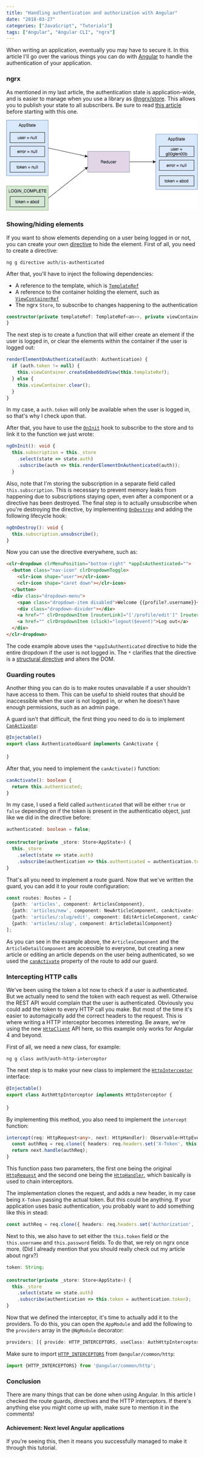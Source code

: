 ```yaml
---
title: "Handling authentication and authorization with Angular"
date: "2018-03-27"
categories: ["JavaScript", "Tutorials"]
tags: ["Angular", "Angular CLI", "ngrx"]
---
```


When writing an application, eventually you may have to secure it. In this article I'll go over the various things you can do with [Angular](https://angular.io/) to handle the authentication of your application.

### ngrx

As mentioned in my last article, the authentication state is application-wide, and is easier to manage when you use a library as [@ngrx/store](https://github.com/ngrx/platform). This allows you to publish your state to all subscribers. Be sure to read [this article](/ngrx-store/) before starting with this one.

![An example of ngrx used to keep the authentication state](images/ngrx-reducer.png)

### Showing/hiding elements

If you want to show elements depending on a user being logged in or not, you can create your own [directive](https://angular.io/api/core/Directive) to hide the element. First of all, you need to create a directive:

```
ng g directive auth/is-authenticated
```

After that, you'll have to inject the following dependencies:

- A reference to the template, which is [`TemplateRef`](https://angular.io/api/core/TemplateRef)
- A reference to the container holding the element, such as [`ViewContainerRef`](https://angular.io/api/core/ViewContainerRef)
- The ngrx `Store`, to subscribe to changes happening to the authentication

```typescript
constructor(private templateRef: TemplateRef<an>>, private viewContainer: ViewContainerRef, private _store: Store<AppState>) {
}
```

The next step is to create a function that will either create an element if the user is logged in, or clear the elements within the container if the user is logged out:

```typescript
renderElementOnAuthenticated(auth: Authentication) {
  if (auth.token != null) {
    this.viewContainer.createEmbeddedView(this.templateRef);
  } else {
    this.viewContainer.clear();
  }
}
```

In my case, a `auth.token` will only be available when the user is logged in, so that's why I check upon that.

After that, you have to use the [`OnInit`](https://angular.io/api/core/OnInit) hook to subscribe to the store and to link it to the function we just wrote:

```typescript
ngOnInit(): void {
  this.subscription = this._store
    .select(state => state.auth)
    .subscribe(auth => this.renderElementOnAuthenticated(auth));
  }
```

Also, note that I'm storing the subscription in a separate field called `this.subscription`. This is necessary to prevent memory leaks from happening due to subscriptions staying open, even after a component or a directive has been destroyed. The final step is to actually unsubscribe when you're destroying the directive, by implementing [`OnDestroy`](https://angular.io/api/core/OnDestroy) and adding the following lifecycle hook:

```typescript
ngOnDestroy(): void {
  this.subscription.unsubscribe();
}
```

Now you can use the directive everywhere, such as:

```html
<clr-dropdown clrMenuPosition="bottom-right" *appIsAuthenticated="">
  <button class="nav-icon" clrDropdownToggle>
    <clr-icon shape="user"></clr-icon>
    <clr-icon shape="caret down"></clr-icon>
  </button>
  <div class="dropdown-menu">
    <span class="dropdown-item disabled">Welcome {{profile?.username}}</span>
    <div class="dropdown-divider"></div>
    <a href="" clrDropdownItem [routerLink]="['/profile/edit']" [routerLinkActive]="['active']">Edit profile</a>
    <a href="" clrDropdownItem (click)="logout($event)">Log out</a>
  </div>
</clr-dropdown>
```

The code example above uses the `*appIsAuthenticated` directive to hide the entire dropdown if the user is not logged in. The `*` clarifies that the directive is a [structural directive](https://angular.io/guide/structural-directives) and alters the DOM.

### Guarding routes

Another thing you can do is to make routes unavailable if a user shouldn't have access to them. This can be useful to shield routes that should be inaccessible when the user is not logged in, or when he doesn't have enough permissions, such as an admin page.

A guard isn't that difficult, the first thing you need to do is to implement [`CanActivate`](https://angular.io/api/router/CanActivate):

```typescript
@Injectable()
export class AuthenticatedGuard implements CanActivate {

}
```

After that, you need to implement the `canActivate()` function:

```typescript
canActivate(): boolean {
  return this.authenticated;
}
```

In my case, I used a field called `authenticated` that will be either `true` or `false` depending on if the token is present in the authenticatio object, just like we did in the directive before:

```typescript
authenticated: boolean = false;

constructor(private _store: Store<AppState>) {
  this._store
    .select(state => state.auth)
    .subscribe(authentication => this.authenticated = authentication.token != null);
}
```

That's all you need to implement a route guard. Now that we've written the guard, you can add it to your route configuration:

```typescript
const routes: Routes = [
  {path: 'articles', component: ArticlesComponent},
  {path: 'articles/new', component: NewArticleComponent, canActivate: [AuthenticatedGuard]},
  {path: 'articles/:slug/edit', component: EditArticleComponent, canActivate: [AuthenticatedGuard]},
  {path: 'articles/:slug', component: ArticleDetailComponent}
];
```

As you can see in the example above, the `ArticlesComponent` and the `ArticleDetailComponent` are accessible to everyone, but creating a new article or editing an article depends on the user being authenticated, so we used the [`canActivate`](https://angular.io/api/router/Route#canActivate) property of the route to add our guard.

### Intercepting HTTP calls

We've been using the token a lot now to check if a user is authenticated. But we actually need to send the token with each request as well. Otherwise the REST API would complain that the user is authenticated. Obviously you could add the token to every HTTP call you make. But most of the time it's easier to automagically add the correct headers to the request. This is where writing a HTTP interceptor becomes interesting. Be aware, we're using the new [`HttpClient`](https://angular.io/api/common/http/HttpClient) API here, so this example only works for Angular 4 and beyond.

First of all, we need a new class, for example:

```
ng g class auth/auth-http-interceptor
```

The next step is to make your new class to implement the [`HttpInterceptor`](https://angular.io/api/common/http/HttpInterceptor) interface:

```typescript
@Injectable()
export class AuthHttpInterceptor implements HttpInterceptor {

}
```

By implementing this method, you also need to implement the `intercept` function:

```typescript
intercept(req: HttpRequest<any>, next: HttpHandler): Observable<HttpEvent<any>> {
  const authReq = req.clone({ headers: req.headers.set('X-Token', this.token) });
  return next.handle(authReq);
}
```

This function pass two parameters, the first one being the original [`HttpRequest`](https://angular.io/api/common/http/HttpRequest) and the second one being the [`HttpHandler`](https://angular.io/api/common/http/HttpHandler), which basically is used to chain interceptors.

The implementation clones the request, and adds a new header, in my case being `X-Token` passing the actual token. But this could be anything. If your application uses basic authentication, you probably want to add something like this in stead:

```typescript
const authReq = req.clone({ headers: req.headers.set('Authorization', `Basic ${btoa('${this.username}:${this.password}')}`) });
```

Next to this, we also have to set either the `this.token` field or the `this.username` and `this.password` fields. To do that, we rely on ngrx once more. (Did I already mention that you should really check out my article about ngrx?)

```typescript
token: String;

constructor(private _store: Store<AppState>) {
  this._store
    .select(state => state.auth)
    .subscribe(authentication => this.token = authentication.token);
}
```

Now that we defined the interceptor, it's time to actually add it to the providers. To do this, you can open the `AppModule` and add the following to the `providers` array in the `@NgModule` decorator:

```typescript
providers: [{ provide: HTTP_INTERCEPTORS, useClass: AuthHttpInterceptor, multi: true}]
```

Make sure to import [`HTTP_INTERCEPTORS`](https://angular.io/api/common/http/HTTP_INTERCEPTORS) from `@angular/common/http`:

```typescript
import {HTTP_INTERCEPTORS} from '@angular/common/http';
```

### Conclusion

There are many things that can be done when using Angular. In this article I checked the route guards, directives and the HTTP interceptors. If there's anything else you might come up with, make sure to mention it in the comments!

#### Achievement: Next level Angular applications

If you’re seeing this, then it means you successfully managed to make it through this tutorial.
